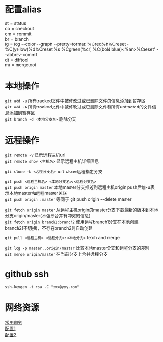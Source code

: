 # 配置alias
st = status  
co = checkout  
cm = commit  
br = branch  
lg = log --color --graph --pretty=format:'%Cred%h%Creset -%C(yellow)%d%Creset %s %Cgreen(%cr) %C(bold blue)<%an>%Creset' --abbrev-commit  
dt = difftool  
mt = mergetool  

# 本地操作
`git add -u` 所有tracked文件中被修改过或已删除文件的信息添加到暂存区  
`git add -A` 所有tracked文件中被修改过或已删除文件和所有untracted的文件信息添加到暂存区  
`git branch -d <本地分支名>` 删除分支  

# 远程操作
`git remote -v` 显示远程主机url  
`git remote show <主机名>` 显示远程主机详细信息  

`git clone -b <远程分支名> url` clone远程指定分支  

`git push <远程主机名> <本地分支名>:<远程分支名>`  
`git push origin master`  本地master分支推送到远程主机origin  push后加-u表示本地master和远程master关联  
`git push origin :master` 等同于 git push origin --delete master  

`git fetch origin master` 从远程主机origin的master分支下载最新的版本到本地分支origin/master(不强制合并有冲突的信息)  
`git fetch origin branch1:branch2`  使用远程branch1分支在本地创建branch2(不切换)，不存在branch2则自动创建  

`git pull <远程主机> <远程分支>:<本地分支>`  fetch and merge  

`git log -p master..origin/master` 比较本地master分支和远程分支的差别  
`git merge origin/master` 在当前分支上合并远程分支  

# github ssh
`ssh-keygen -t rsa -C "xxx@yyy.com"`

# 网络资源
[常用命令](http://www.ruanyifeng.com/blog/2015/12/git-cheat-sheet.html)  
[配置1](https://blog.csdn.net/ylyuanlu/article/details/12583503)  
[配置2](https://blog.csdn.net/yuxin6866/article/details/74835735)  
